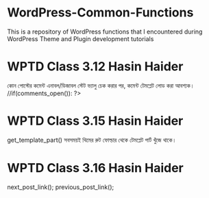 # WordPress-Common-Functions
This is a repository of WordPress functions that I encountered during WordPress Theme and Plugin development tutorials

# WPTD Class 3.12 Hasin Haider
কোন পোস্টের কমেন্ট এনাবল/ডিজাবল স্টেট ভ্যালু চেক করার পর, কমেন্ট টেমপ্লেট লোড করা আবশ্যক।
//if(comments_open()): ?>
<!-- <div class="col-md-10 offset-md-1"> -->
<?php
// comments_template();
?>
<!-- </div> -->
<?php //endif; ?>


# WPTD Class 3.15 Hasin Haider
get_template_part()
সবসময়ই থিমের রুট ফোল্ডার থেকে টেমপ্লেট পার্ট খুঁজে থাকে।


# WPTD Class 3.16 Hasin Haider
next_post_link();
previous_post_link();
